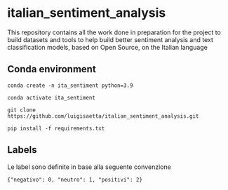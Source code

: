 # italian_sentiment_analysis
This repository contains all the work done in preparation for the project to build datasets and tools to help build better sentiment analysis and text classification models, based on Open Source, on the Italian language

## Conda environment
```
conda create -n ita_sentiment python=3.9
```
```
conda activate ita_sentiment
```
```
git clone https://github.com/luigisaetta/italian_sentiment_analysis.git
```
```
pip install -f requirements.txt
```
## Labels
Le label sono definite in base alla seguente convenzione
```
{"negativo": 0, "neutro": 1, "positivi": 2}
```



